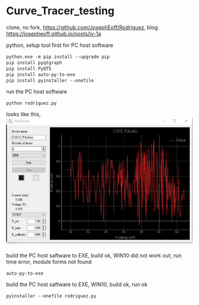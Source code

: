 # Curve_Tracer_testing
clone, no fork, https://github.com/JosephEoff/Rodriguez, blog https://josepheoff.github.io/posts/iv-1a


python, setup tool first for PC host software
```
python.exe -m pip install --upgrade pip
pip install pyqtgraph
pip install PyQT5
pip install auto-py-to-exe
pip install pyinstaller --onefile
```

run the PC host software  
```
python rodriguez.py  
```
looks like this,  
![curve_tracer_GUI_neat.JPG](curve_tracer_GUI_neat.JPG) 


build the PC host saftware to EXE, build ok, WIN10 did not work out, run time error, module forms not found
```
auto-py-to-exe
```

build the PC host saftware to EXE, WIN10, build ok, run ok  
```
pyinstaller --onefile rodriguez.py
```

